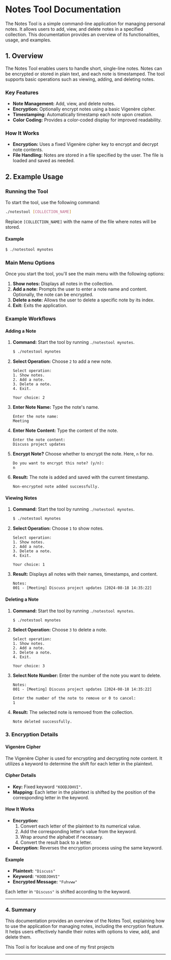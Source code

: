 # Notes Tool Documentation

The Notes Tool is a simple command-line application for managing personal notes. It allows users to add, view, and delete notes in a specified collection. This documentation provides an overview of its functionalities, usage, and examples.

## 1. Overview

The Notes Tool enables users to handle short, single-line notes. Notes can be encrypted or stored in plain text, and each note is timestamped. The tool supports basic operations such as viewing, adding, and deleting notes.

### Key Features
- **Note Management:** Add, view, and delete notes.
- **Encryption:** Optionally encrypt notes using a basic Vigenère cipher.
- **Timestamping:** Automatically timestamp each note upon creation.
- **Color Coding:** Provides a color-coded display for improved readability.

### How It Works
- **Encryption:** Uses a fixed Vigenère cipher key to encrypt and decrypt note contents.
- **File Handling:** Notes are stored in a file specified by the user. The file is loaded and saved as needed.

## 2. Example Usage

### Running the Tool
To start the tool, use the following command:

```bash
./notestool [COLLECTION_NAME]
```

Replace `[COLLECTION_NAME]` with the name of the file where notes will be stored.

#### Example

```bash
$ ./notestool mynotes
```

### Main Menu Options
Once you start the tool, you'll see the main menu with the following options:
1. **Show notes:** Displays all notes in the collection.
2. **Add a note:** Prompts the user to enter a note name and content. Optionally, the note can be encrypted.
3. **Delete a note:** Allows the user to delete a specific note by its index.
4. **Exit:** Exits the application.

### Example Workflows

#### Adding a Note
1. **Command:** Start the tool by running `./notestool mynotes`.

    ```bash
    $ ./notestool mynotes
    ```

2. **Select Operation:** Choose `2` to add a new note.

    ```plaintext
    Select operation:
    1. Show notes.
    2. Add a note.
    3. Delete a note.
    4. Exit.

    Your choice: 2
    ```

3. **Enter Note Name:** Type the note's name.

    ```plaintext
    Enter the note name:
    Meeting
    ```

4. **Enter Note Content:** Type the content of the note.

    ```plaintext
    Enter the note content:
    Discuss project updates
    ```

5. **Encrypt Note?** Choose whether to encrypt the note. Here, `n` for no.

    ```plaintext
    Do you want to encrypt this note? (y/n):
    n
    ```

6. **Result:** The note is added and saved with the current timestamp.

    ```plaintext
    Non-encrypted note added successfully.
    ```

#### Viewing Notes
1. **Command:** Start the tool by running `./notestool mynotes`.

    ```bash
    $ ./notestool mynotes
    ```

2. **Select Operation:** Choose `1` to show notes.

    ```plaintext
    Select operation:
    1. Show notes.
    2. Add a note.
    3. Delete a note.
    4. Exit.

    Your choice: 1
    ```

3. **Result:** Displays all notes with their names, timestamps, and content.

    ```plaintext
    Notes:
    001 - [Meeting] Discuss project updates [2024-08-18 14:35:22]
    ```

#### Deleting a Note
1. **Command:** Start the tool by running `./notestool mynotes`.

    ```bash
    $ ./notestool mynotes
    ```

2. **Select Operation:** Choose `3` to delete a note.

    ```plaintext
    Select operation:
    1. Show notes.
    2. Add a note.
    3. Delete a note.
    4. Exit.

    Your choice: 3
    ```

3. **Select Note Number:** Enter the number of the note you want to delete.

    ```plaintext
    Notes:
    001 - [Meeting] Discuss project updates [2024-08-18 14:35:22]

    Enter the number of the note to remove or 0 to cancel:
    1
    ```

4. **Result:** The selected note is removed from the collection.

    ```plaintext
    Note deleted successfully.
    ```

### 3. Encryption Details

#### Vigenère Cipher

The Vigenère Cipher is used for encrypting and decrypting note content. It utilizes a keyword to determine the shift for each letter in the plaintext.

#### Cipher Details
- **Key:** Fixed keyword `"KOODJOHVI"`.
- **Mapping:** Each letter in the plaintext is shifted by the position of the corresponding letter in the keyword.

#### How It Works
- **Encryption:** 
  1. Convert each letter of the plaintext to its numerical value.
  2. Add the corresponding letter's value from the keyword.
  3. Wrap around the alphabet if necessary.
  4. Convert the result back to a letter.
- **Decryption:** Reverses the encryption process using the same keyword.

#### Example
- **Plaintext:** `"Discuss"`
- **Keyword:** `"KOODJOHVI"`
- **Encrypted Message:** `"Fuhvww"`

Each letter in `"Discuss"` is shifted according to the keyword.

---

### 4. Summary

This documentation provides an overview of the Notes Tool, explaining how to use the application for managing notes, including the encryption feature. It helps users effectively handle their notes with options to view, add, and delete them.

This Tool is for localuse and one of my first projects

---